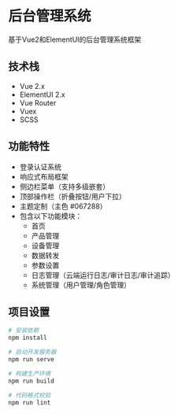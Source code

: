 # 后台管理系统

基于Vue2和ElementUI的后台管理系统框架

## 技术栈

- Vue 2.x
- ElementUI 2.x
- Vue Router
- Vuex
- SCSS

## 功能特性

- 登录认证系统
- 响应式布局框架
- 侧边栏菜单（支持多级嵌套）
- 顶部操作栏（折叠按钮/用户下拉）
- 主题定制（主色 #067288）
- 包含以下功能模块：
  - 首页
  - 产品管理
  - 设备管理
  - 数据转发
  - 参数设置
  - 日志管理（云端运行日志/审计日志/审计追踪）
  - 系统管理（用户管理/角色管理）

## 项目设置

```bash
# 安装依赖
npm install

# 启动开发服务器
npm run serve

# 构建生产环境
npm run build

# 代码格式校验
npm run lint
``` 